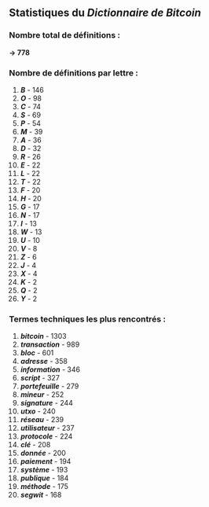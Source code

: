## Statistiques du *Dictionnaire de Bitcoin*

### Nombre total de définitions : 
**-> 778**

### Nombre de définitions par lettre :
1. ***B*** - 146
2. ***O*** - 98
3. ***C*** - 74
4. ***S*** - 69
5. ***P*** - 54
6. ***M*** - 39
7. ***A*** - 36
8. ***D*** - 32
9. ***R*** - 26
10. ***E*** - 22
11. ***L*** - 22
12. ***T*** - 22
13. ***F*** - 20
14. ***H*** - 20
15. ***G*** - 17
16. ***N*** - 17
17. ***I*** - 13
18. ***W*** - 13
19. ***U*** - 10
20. ***V*** - 8
21. ***Z*** - 6
22. ***J*** - 4
23. ***X*** - 4
24. ***K*** - 2
25. ***Q*** - 2
26. ***Y*** - 2

### Termes techniques les plus rencontrés :
1. ***bitcoin*** - 1303
2. ***transaction*** - 989
3. ***bloc*** - 601
4. ***adresse*** - 358
5. ***information*** - 346
6. ***script*** - 327
7. ***portefeuille*** - 279
8. ***mineur*** - 252
9. ***signature*** - 244
10. ***utxo*** - 240
11. ***réseau*** - 239
12. ***utilisateur*** - 237
13. ***protocole*** - 224
14. ***clé*** - 208
15. ***donnée*** - 200
16. ***paiement*** - 194
17. ***système*** - 193
18. ***publique*** - 184
19. ***méthode*** - 175
20. ***segwit*** - 168
